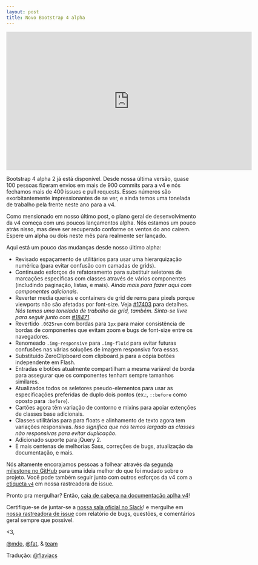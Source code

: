 ```yaml
---
layout: post
title: Novo Bootstrap 4 alpha
---
```


<div class="embed-responsive embed-responsive-16by9">
  <iframe class="embed-responsive-item" width="648" height="365" src="https://www.youtube.com/embed/J_kokTee01k" frameborder="0" allowfullscreen></iframe>
</div>

Bootstrap 4 alpha 2 já está disponível. Desde nossa última versão, quase 100 pessoas fizeram envios em mais de 900 commits para a v4 e nós fechamos mais de 400 issues e pull requests. Esses números são exorbitantemente impressionantes de se ver, e ainda temos uma tonelada de trabalho pela frente neste ano para a v4.

Como mensionado em nosso último post, o plano geral de desenvolvimento da v4 começa com uns poucos lançamentos alpha. Nós estamos um pouco atrás nisso, mas deve ser recuperado conforme os ventos do ano cairem. Espere um alpha ou dois neste mês para realmente ser lançado.

Aqui está um pouco das mudanças desde nosso último alpha:

- Revisado espaçamento de utilitários para usar uma hierarquização numérica (para evitar confusão com camadas de grids).
- Continuado esforços de refatoramento para substituir seletores de marcações específicas com classes através de vários componentes (includindo paginação, listas, e mais). *Ainda mais para fazer aqui com componentes adicionais*.
- Reverter media queries e containers de grid de rems para pixels porque viewports não são afetadas por font-size. Veja [#17403](https://github.com/twbs/bootstrap/pull/17403) para detalhes. *Nós temos uma tonelada de trabalho de grid, também. Sinta-se livre para seguir junto com [#18471](https://github.com/twbs/bootstrap/issues/18471)*.
- Revertido <code>.0625rem</code> com bordas para <code>1px</code> para maior consistência de  bordas de componentes que evitam zoom e bugs de font-size entre os navegadores.
- Renomeado <code>.img-responsive</code> para <code>.img-fluid</code> para evitar futuras confusões nas várias soluções de imagem responsiva fora essas.
- Substituído ZeroClipboard com clipboard.js para a cópia botões independente em Flash.
- Entradas e botões atualmente compartilham a mesma variável de borda para assegurar que os componentes tenham sempre tamanhos similares.
- Atualizados todos os seletores pseudo-elementos para usar as especificações preferidas de duplo dois pontos (ex.:, <code>::before</code> como oposto para <code>:before</code>).
- Cartões agora têm variação de contorno e mixins para apoiar extenções de classes base adicionais.
- Classes utilitárias para para floats e alinhamento de texto agora tem variações responsivas. *Isso significa que nós temos largado as classes não responsivas para evitar duplicação*.
- Adicionado suporte para jQuery 2.
- E mais centenas de melhorias Sass, correções de bugs, atualização da documentação, e mais.

Nós altamente encorajamos pessoas a folhear através da [segunda milestone no GitHub](https://github.com/twbs/bootstrap/issues?q=milestone%3Av4.0.0-alpha.2+is%3Aclosed) para uma ideia melhor do que foi mudado sobre o projeto. Você pode também seguir junto com outros esforços da v4 com a [etiqueta <code>v4</code>](https://github.com/twbs/bootstrap/labels/v4) em nossa rastreadora de issue.

Pronto pra mergulhar? Então, [caia de cabeça na documentação aplha v4](http://getbootstrap.com.br/v4-alpha/)!

Certifique-se de juntar-se a [nossa sala oficial no Slack](https://bootstrap-slack.herokuapp.com/)! e mergulhe em [nossa rastreadora de issue](https://github.com/twbs/bootstrap/issues/) com relatório de bugs, questões, e comentários geral sempre que possivel.

<3,

[@mdo](https://twitter.com/mdo), [@fat](https://twitter.com/fat), & [team](https://github.com/twbs)

Tradução: [@flaviacs](https://github.com/flaviacs)
